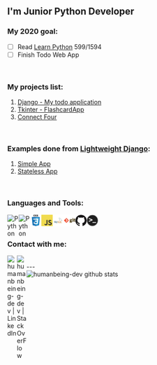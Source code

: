 ## I'm Junior Python Developer

### My 2020 goal: <br />
<!-- Tasks to do -->
* [ ] Read [Learn Python](https://www.goodreads.com/book/show/80435.Learning_Python) 599/1594
* [ ] Finish Todo Web App

<br />

### My projects list: <br />
<!-- Tasks to do -->
1. [Django - My todo application](https://github.com/humanbeing-dev/MyTodo_App)
1. [Tkinter - FlashcardApp](https://github.com/humanbeing-dev/FlashcardApp)
1. [Connect Four](https://github.com/humanbeing-dev/ConnectFour)

<br />

### Examples done from [Lightweight Django](https://www.oreilly.com/library/view/lightweight-django/9781491946275/): <br />
<!-- Tasks to do -->
1. [Simple App](https://github.com/humanbeing-dev/LD01-SimpleApp)
1. [Stateless App](https://github.com/humanbeing-dev/LD02-Stateless)

<br />

### Languages and Tools:
<img align="left" alt="Python" width="26px" src="https://upload.wikimedia.org/wikipedia/commons/a/a1/PyCharm_Logo.svg" />
<img align="left" alt="Python" width="26px" src="https://newhorizons.com.sg/wp-content/uploads/2019/04/python.png" />
<img align="left" alt="CSS3" width="26px" src="https://raw.githubusercontent.com/github/explore/80688e429a7d4ef2fca1e82350fe8e3517d3494d/topics/css/css.png" />
<img align="left" alt="JavaScript" width="26px" src="https://raw.githubusercontent.com/github/explore/80688e429a7d4ef2fca1e82350fe8e3517d3494d/topics/javascript/javascript.png" />
<img align="left" alt="MySQL" width="26px" src="https://raw.githubusercontent.com/github/explore/80688e429a7d4ef2fca1e82350fe8e3517d3494d/topics/mysql/mysql.png" />
<img align="left" alt="Git" width="26px" src="https://raw.githubusercontent.com/github/explore/80688e429a7d4ef2fca1e82350fe8e3517d3494d/topics/git/git.png" />
<img align="left" alt="GitHub" width="26px" src="https://raw.githubusercontent.com/github/explore/78df643247d429f6cc873026c0622819ad797942/topics/github/github.png" />
<img align="left" alt="Terminal" width="26px" src="https://raw.githubusercontent.com/github/explore/80688e429a7d4ef2fca1e82350fe8e3517d3494d/topics/terminal/terminal.png" />

<br />
<br />

### Contact with me:
[<img align="left" alt="humanbeing-dev | LinkedIn" width="22px" src="https://cdn.jsdelivr.net/npm/simple-icons@v3/icons/linkedin.svg" />][linkedin]
[<img align="left" alt="humanbeing-dev | StackOverFlow" width="22px" src="https://encrypted-tbn0.gstatic.com/images?q=tbn%3AANd9GcS3ZcfaPSJ17XXbI1xggkqIFaC7QnXLN7YF4Q&usqp=CAU" />][stackoverflow]


[linkedin]: https://linkedin.com/in/maciej-sitowski/
[stackoverflow]: https://stackoverflow.com/users/12099563/humanbeing

<br />
---
<br />

<img align="left" alt="humanbeing-dev github stats" src="https://github-readme-stats.vercel.app/api?username=humanbeing-dev&show_icons=true)" />
